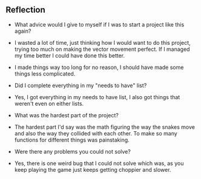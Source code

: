 ## Reflection 

- What advice would I give to myself if I was to start a project like this again?

- I wasted a lot of time, just thinking how I would want to do this project, trying too much on making the vector movement perfect. If I managed my time better I could have done this better. 
- I made things way too long for no reason, I should have made some things less complicated. 

- Did I complete everything in my "needs to have" list?
- Yes, I got everything in my needs to have list, I also got things that weren't even on either lists. 

- What was the hardest part of the project?
- The hardest part I'd say was the math figuring the way the snakes move and also the way they collided with each other. To make so many functions for different things was painstaking. 

- Were there any problems you could not solve?
- Yes, there is one weird bug that I could not solve which was, as you keep playing the game just keeps getting choppier and slower. 